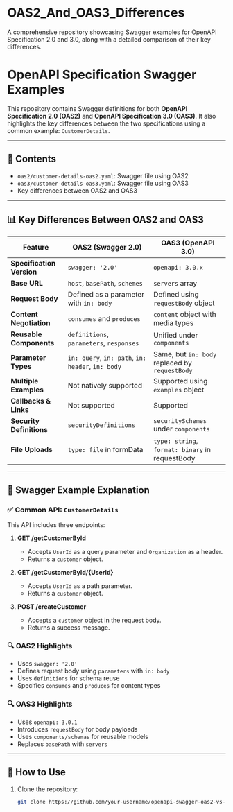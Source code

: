 # OAS2_And_OAS3_Differences
A comprehensive repository showcasing Swagger examples for OpenAPI Specification 2.0 and 3.0, along with a detailed comparison of their key differences.

# OpenAPI Specification Swagger Examples

This repository contains Swagger definitions for both **OpenAPI Specification 2.0 (OAS2)** and **OpenAPI Specification 3.0 (OAS3)**. It also highlights the key differences between the two specifications using a common example: `CustomerDetails`.

---

## 📁 Contents

- `oas2/customer-details-oas2.yaml`: Swagger file using OAS2
- `oas3/customer-details-oas3.yaml`: Swagger file using OAS3
- Key differences between OAS2 and OAS3

---

## 📊 Key Differences Between OAS2 and OAS3

| Feature                     | OAS2 (Swagger 2.0)                                | OAS3 (OpenAPI 3.0)                                |
|----------------------------|---------------------------------------------------|---------------------------------------------------|
| **Specification Version**  | `swagger: '2.0'`                                  | `openapi: 3.0.x`                                  |
| **Base URL**               | `host`, `basePath`, `schemes`                     | `servers` array                                   |
| **Request Body**           | Defined as a parameter with `in: body`            | Defined using `requestBody` object                |
| **Content Negotiation**    | `consumes` and `produces`                         | `content` object with media types                 |
| **Reusable Components**    | `definitions`, `parameters`, `responses`          | Unified under `components`                        |
| **Parameter Types**        | `in: query`, `in: path`, `in: header`, `in: body` | Same, but `in: body` replaced by `requestBody`    |
| **Multiple Examples**      | Not natively supported                            | Supported using `examples` object                 |
| **Callbacks & Links**      | Not supported                                     | Supported                                         |
| **Security Definitions**   | `securityDefinitions`                             | `securitySchemes` under `components`              |
| **File Uploads**           | `type: file` in formData                          | `type: string`, `format: binary` in requestBody   |

---

## 🧪 Swagger Example Explanation

### ✅ Common API: `CustomerDetails`

This API includes three endpoints:

1. **GET /getCustomerById**  
   - Accepts `UserId` as a query parameter and `Organization` as a header.
   - Returns a `customer` object.

2. **GET /getCustomerById/{UserId}**  
   - Accepts `UserId` as a path parameter.
   - Returns a `customer` object.

3. **POST /createCustomer**  
   - Accepts a `customer` object in the request body.
   - Returns a success message.

### 🔍 OAS2 Highlights

- Uses `swagger: '2.0'`
- Defines request body using `parameters` with `in: body`
- Uses `definitions` for schema reuse
- Specifies `consumes` and `produces` for content types

### 🔍 OAS3 Highlights

- Uses `openapi: 3.0.1`
- Introduces `requestBody` for body payloads
- Uses `components/schemas` for reusable models
- Replaces `basePath` with `servers`

---

## 🚀 How to Use

1. Clone the repository:
   ```bash
   git clone https://github.com/your-username/openapi-swagger-oas2-vs-oas3.git
